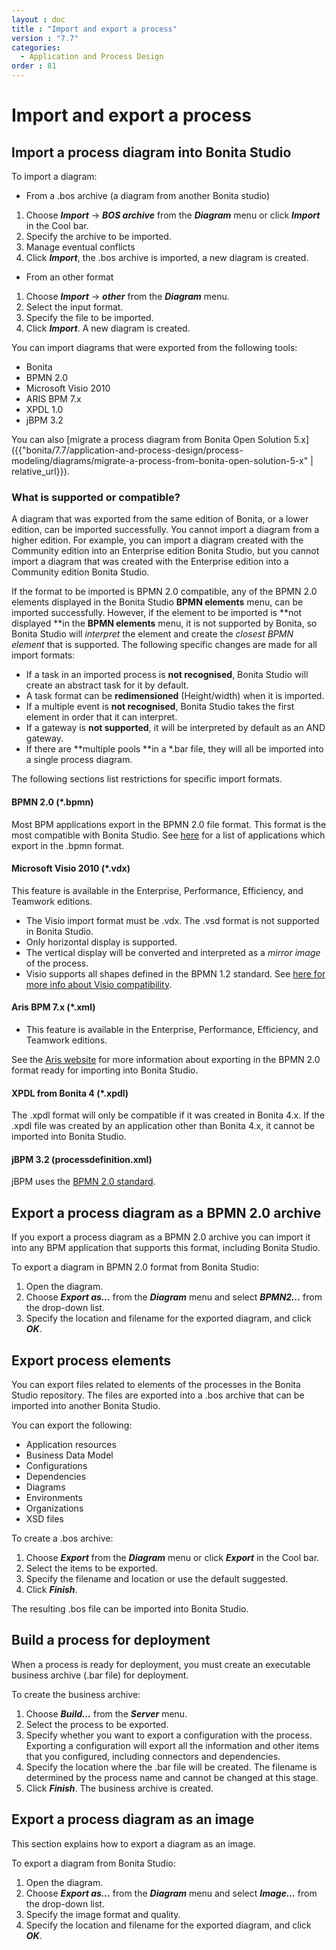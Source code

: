 ```yaml
---
layout : doc
title : "Import and export a process"
version : "7.7"
categories:
  - Application and Process Design
order : 81
---
```

# Import and export a process

## Import a process diagram into Bonita Studio

To import a diagram:

* From a .bos archive (a diagram from another Bonita studio)
1. Choose **_Import_** -> **_BOS archive_** from the **_Diagram_** menu or click **_Import_** in the Cool bar.
2. Specify the archive to be imported.
3. Manage eventual conflicts
4. Click **_Import_**, the .bos archive is imported, a new diagram is created.  

* From an other format
1. Choose **_Import_** -> **_other_** from the **_Diagram_** menu.
2. Select the input format.
3. Specify the file to be imported.
4. Click **_Import_**. A new diagram is created.

You can import diagrams that were exported from the following tools:

* Bonita
* BPMN 2.0
* Microsoft Visio 2010
* ARIS BPM 7.x
* XPDL 1.0
* jBPM 3.2

You can also [migrate a process diagram from Bonita Open Solution 5.x]({{"bonita/7.7/application-and-process-design/process-modeling/diagrams/migrate-a-process-from-bonita-open-solution-5-x" | relative_url}}).

### What is supported or compatible?

A diagram that was exported from the same edition of Bonita, or a lower edition, can be imported successfully. 
You cannot import a diagram from a higher edition. 
For example, you can import a diagram created with the Community edition into an Enterprise edition Bonita Studio, 
but you cannot import a diagram that was created with the Enterprise edition into a Community edition Bonita Studio.

If the format to be imported is BPMN 2.0 compatible, any of the BPMN 2.0 elements displayed in the Bonita Studio **BPMN elements** menu, can be imported successfully. However, if the element to be 
imported is **not displayed **in the **BPMN elements** menu, it is not supported by Bonita, so Bonita Studio will _interpret_ the element and create the _closest BPMN element_
that is supported. The following specific changes are made for all import formats:

* If a task in an imported process is **not recognised**, Bonita Studio will create an abstract task for it by default.
* A task format can be **redimensioned** (Height/width) when it is imported.
* If a multiple event is **not recognised**, Bonita Studio takes the first element in order that it can interpret.
* If a gateway is **not supported**, it will be interpreted by default as an AND gateway.
* If there are **multiple pools **in a \*.bar file, they will all be imported into a single process diagram.

The following sections list restrictions for specific import formats.

#### BPMN 2.0 (\*.bpmn)

Most BPM applications export in the BPMN 2.0 file format. This format is the most compatible with Bonita Studio. See [here](http://www.bpmn.org/#tabs-implementers) for a list of applications 
which export in the .bpmn format.

#### Microsoft Visio 2010 (\*.vdx)

This feature is available in the Enterprise, Performance, Efficiency, and Teamwork editions.

* The Visio import format must be .vdx. The .vsd format is not supported in Bonita Studio.
* Only horizontal display is supported.
* The vertical display will be converted and interpreted as a _mirror image_ of the process.
* Visio supports all shapes defined in the BPMN 1.2 standard. See [here for more info about Visio compatibility](https://blogs.msdn.microsoft.com/visio/2009/12/03/bpmn-support-in-visio-2010/).

#### Aris BPM 7.x (\*.xml)

* This feature is available in the Enterprise, Performance, Efficiency, and Teamwork editions.

See the [Aris website](http://www.softwareag.com/corporate/products/az/aris/default.asp) for 
more information about exporting in the BPMN 2.0 format ready for importing into Bonita Studio.

#### XPDL from Bonita 4 (\*.xpdl)

The .xpdl format will only be compatible if it was created in Bonita 4.x. If the .xpdl file was created by an application other than Bonita 4.x, it cannot be imported into Bonita Studio.

#### jBPM 3.2 (processdefinition.xml)

jBPM uses the [BPMN 2.0 standard](http://www.jboss.org/).

## Export a process diagram as a BPMN 2.0 archive

If you export a process diagram as a BPMN 2.0 archive you can import it into any BPM application that supports this format, including Bonita Studio.

To export a diagram in BPMN 2.0 format from Bonita Studio:

1. Open the diagram.
2. Choose **_Export as..._** from the **_Diagram_** menu and select **_BPMN2..._** from the drop-down list.
3. Specify the location and filename for the exported diagram, and click **_OK_**.

## Export process elements

You can export files related to elements of the processes in the Bonita Studio repository. The files are exported into a .bos archive that can be imported into another Bonita Studio.

You can export the following:

* Application resources
* Business Data Model
* Configurations
* Dependencies
* Diagrams
* Environments
* Organizations
* XSD files

To create a .bos archive:

1. Choose **_Export_** from the **_Diagram_** menu or click **_Export_** in the Cool bar.
2. Select the items to be exported.
3. Specify the filename and location or use the default suggested.
4. Click **_Finish_**.

The resulting .bos file can be imported into Bonita Studio.

## Build a process for deployment

When a process is ready for deployment, you must create an executable business archive (.bar file) for deployment.

To create the business archive:

1. Choose **_Build..._** from the **_Server_** menu.
2. Select the process to be exported.
3. Specify whether you want to export a configuration with the process. Exporting a configuration will export all the information and other items that you 
configured, including connectors and dependencies.
4. Specify the location where the .bar file will be created. The filename is determined by the process name and cannot be changed at this stage.
5. Click **_Finish_**. The business archive is created.

## Export a process diagram as an image

This section explains how to export a diagram as an image.

To export a diagram from Bonita Studio:

1. Open the diagram.
2. Choose **_Export as..._** from the **_Diagram_** menu and select **_Image..._** from the drop-down list.
3. Specify the image format and quality.
4. Specify the location and filename for the exported diagram, and click **_OK_**.
